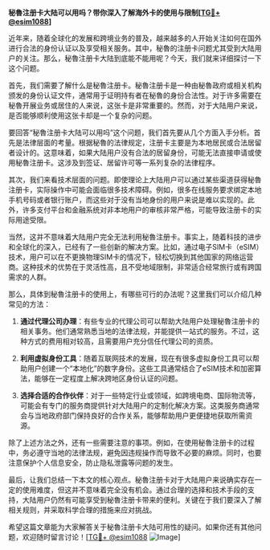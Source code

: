**秘魯注册卡大陆可以用吗？带你深入了解海外卡的使用与限制[[TG💪+ @esim1088](https://t.me/s/esim1088)]**

近年来，随着全球化的发展和跨境业务的普及，越来越多的人开始关注如何在国外进行合法的身份认证以及享受相关服务。其中，秘魯的注册卡问题尤其受到大陆用户的关注。那么，秘魯注册卡大陆到底能不能用呢？今天，我们就来详细探讨一下这个问题。

首先，我们需要了解什么是秘魯注册卡。秘魯注册卡是一种由秘魯政府或相关机构颁发的身份认证文件，通常用于证明持有者在秘魯的身份合法性。对于许多需要在秘魯开展业务或居住的人来说，这张卡是非常重要的。然而，对于大陆用户来说，是否能够顺利使用这张卡却是一个复杂的问题。

要回答“秘魯注册卡大陆可以用吗”这个问题，我们首先要从几个方面入手分析。首先是法律层面的考量。根据秘魯的法律规定，注册卡主要是为本地居民或合法居留者设计的。这意味着，如果大陆用户没有合法的居留身份，可能无法直接申请或使用秘魯注册卡。这涉及到签证、居留许可等一系列复杂的法律程序。

其次，我们来看技术层面的问题。即使理论上大陆用户可以通过某些渠道获得秘魯注册卡，实际操作中可能会面临很多技术障碍。例如，很多在线服务要求绑定本地手机号码或者银行账户，而这些对于没有当地身份的用户来说是难以实现的。此外，许多支付平台和金融系统对非本地用户的审核非常严格，可能导致注册卡的实际用途受限。

当然，这并不意味着大陆用户完全无法利用秘魯注册卡。事实上，随着科技的进步和全球化的深入，已经有了一些创新的解决方案。比如，通过电子SIM卡（eSIM）技术，用户可以在不更换物理SIM卡的情况下，轻松切换到其他国家的网络运营商。这种技术的优势在于灵活性高，且不受地域限制，非常适合经常旅行或有跨国需求的人群。

那么，具体到秘魯注册卡的使用上，有哪些可行的办法呢？这里我们可以介绍几种常见的方法：

1. **通过代理公司办理**：有些专业的代理公司可以帮助大陆用户处理秘魯注册卡的相关事务。他们通常熟悉当地的法律法规，并能提供一站式的服务。不过，这种方式的费用相对较高，且需要用户充分信任代理公司的资质。

2. **利用虚拟身份工具**：随着互联网技术的发展，现在有很多虚拟身份工具可以帮助用户创建一个“本地化”的数字身份。这些工具通常结合了eSIM技术和加密算法，能够在一定程度上解决跨地区身份认证的问题。

3. **选择合适的合作伙伴**：对于一些特定行业或领域，如跨境电商、国际物流等，可能会有专门的服务商提供针对大陆用户的定制化解决方案。这类服务商通常会与当地政府部门保持良好的合作关系，能够帮助用户更便捷地获取所需资源。

除了上述方法之外，还有一些需要注意的事项。例如，在使用秘魯注册卡的过程中，务必遵守当地的法律法规，避免因违规操作而导致不必要的麻烦。同时，也要注意保护个人信息安全，防止隐私泄露等问题的发生。

最后，让我们总结一下本文的核心观点。秘魯注册卡对于大陆用户来说确实存在一定的使用难度，但这并不意味着完全没有机会。通过合理的选择和技术手段的支持，大陆用户仍然有可能享受到秘魯注册卡带来的便利。关键在于我们要深入了解相关规则，并采取科学合理的措施来应对挑战。

希望这篇文章能为大家解答关于秘魯注册卡大陆可用性的疑问。如果你还有其他问题，欢迎随时留言讨论！[[TG💪+ @esim1088](https://t.me/s/esim1088) ![Image](https://i.postimg.cc/4NQfJmqS/Snipaste-2025-05-13-00-14-12.png)]